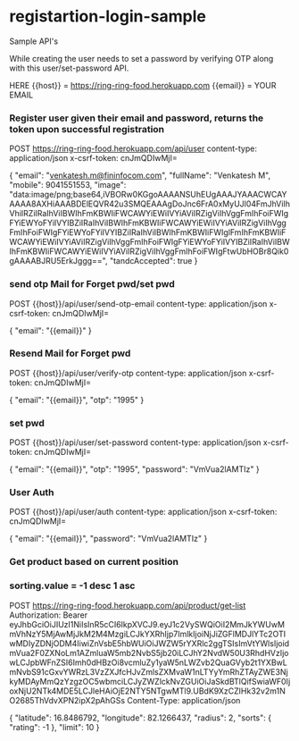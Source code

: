 # registartion-login-sample

Sample API's

While creating the user needs to set a password by verifying OTP along with this user/set-password API.

HERE {{host}} = https://ring-ring-food.herokuapp.com
{{email}} = YOUR EMAIL
### Register user given their email and password, returns the token upon successful registration
POST https://ring-ring-food.herokuapp.com/api/user
content-type: application/json
x-csrf-token: cnJmQDIwMjI=

{
  "email": "venkatesh.m@fininfocom.com",
  "fullName": "Venkatesh M",
  "mobile": 9041551553,
  "image": "data:image/png;base64,iVBORw0KGgoAAAANSUhEUgAAAJYAAACWCAYAAAA8AXHiAAABDElEQVR42u3SMQEAAAgDoJnc6FrA0xMyUJl04FmJhViIhVhiIRZiIRaIhViIBWIhFmKBWIiFWCAWYiEWiIVYiAViIRZigViIhVggFmIhFoiFWIgFYiEWYoFYiIVYIBZiIRaIhViIBWIhFmKBWIiFWCAWYiEWiIVYiAViIRZigViIhVggFmIhFoiFWIgFYiEWYoFYiIVYIBZiIRaIhViIBWIhFmKBWIiFWIglFmIhFmKBWIiFWCAWYiEWiIVYiAViIRZigViIhVggFmIhFoiFWIgFYiEWYoFYiIVYIBZiIRaIhViIBWIhFmKBWIiFWCAWYiEWiIVYiAViIRZigViIhVggFmIhFoiFWIgFtwUbHOBr8Qik0gAAAABJRU5ErkJggg==",
  "tandcAccepted": true
}

### send otp Mail for Forget pwd/set pwd
POST  {{host}}/api/user/send-otp-email
content-type: application/json
x-csrf-token: cnJmQDIwMjI=

{
  "email": "{{email}}"
}

### Resend Mail for Forget pwd
POST  {{host}}/api/user/verify-otp
content-type: application/json
x-csrf-token: cnJmQDIwMjI=

{
  "email": "{{email}}",
  "otp": "1995"
}

### set pwd
POST  {{host}}/api/user/set-password
content-type: application/json
x-csrf-token: cnJmQDIwMjI=

{
  "email": "{{email}}",
  "otp": "1995",
  "password": "VmVua2lAMTIz"
}

### User Auth
POST  {{host}}/api/user/auth
content-type: application/json
x-csrf-token: cnJmQDIwMjI=

{
  "email": "{{email}}",
  "password": "VmVua2lAMTIz"
}


### Get product based on current position
### sorting.value = -1 desc 1 asc
POST https://ring-ring-food.herokuapp.com/api/product/get-list
Authorization: Bearer eyJhbGciOiJIUzI1NiIsInR5cCI6IkpXVCJ9.eyJ1c2VySWQiOiI2MmJkYWUwMmVhNzY5MjAwMjJkM2M4MzgiLCJkYXRhIjp7ImlkIjoiNjJiZGFlMDJlYTc2OTIwMDIyZDNjODM4IiwiZnVsbE5hbWUiOiJWZW5rYXRlc2ggTSIsImVtYWlsIjoidmVua2F0ZXNoLm1AZmluaW5mb2NvbS5jb20iLCJhY2NvdW50U3RhdHVzIjowLCJpbWFnZSI6Imh0dHBzOi8vcmluZy1yaW5nLWZvb2QuaGVyb2t1YXBwLmNvbS91cGxvYWRzL3VzZXJfcHJvZmlsZXMvaW1nLTYyYmRhZTAyZWE3NjkyMDAyMmQzYzgzOC5wbmciLCJyZWZlckNvZGUiOiJaSkdBTlQifSwiaWF0IjoxNjU2NTk4MDE5LCJleHAiOjE2NTY5NTgwMTl9.UBdK9XzCZIHk32v2m1NO2685ThVdvXPN2ipX2pAhGSs
Content-Type: application/json

{
  "latitude": 16.8486792,
  "longitude": 82.1266437,
  "radius": 2,
  "sorts": {
    "rating": -1
  },
  "limit": 10
}
